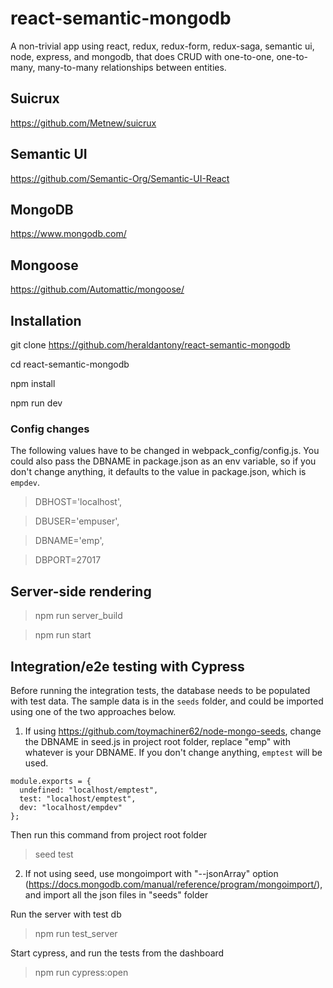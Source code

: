# react-semantic-mongodb
A non-trivial app using react, redux, redux-form, redux-saga, semantic ui, node, express, and mongodb, that does CRUD with one-to-one, one-to-many, many-to-many relationships between entities.

## Suicrux
https://github.com/Metnew/suicrux

## Semantic UI
https://github.com/Semantic-Org/Semantic-UI-React

## MongoDB
https://www.mongodb.com/

## Mongoose
https://github.com/Automattic/mongoose/


## Installation
git clone https://github.com/heraldantony/react-semantic-mongodb

cd react-semantic-mongodb

npm install

npm run dev


### Config changes
The following values have to be changed in webpack_config/config.js. You could also pass the DBNAME in package.json as an env variable, so if you don't change anything, it defaults to the value in package.json, which is `empdev`.

 > DBHOST='localhost',
 
 > DBUSER='empuser',
 
 > DBNAME='emp',
 
 > DBPORT=27017
 

## Server-side rendering
> npm run server_build

> npm run start

## Integration/e2e testing with Cypress
Before running the integration tests, the database needs to be populated with test data. The sample data is in the `seeds` folder, and could be imported using one of the two approaches below.
1. If using https://github.com/toymachiner62/node-mongo-seeds, change the DBNAME in seed.js in project root folder, replace "emp" with whatever is your DBNAME. If you don't change anything, `emptest` will be used.
```
module.exports = {
  undefined: "localhost/emptest",
  test: "localhost/emptest",
  dev: "localhost/empdev"
};
```
Then run this command from project root folder
> seed test


2. If not using seed, use mongoimport with "--jsonArray" option (https://docs.mongodb.com/manual/reference/program/mongoimport/), and import all the json files in "seeds" folder

Run the server with test db

> npm run test_server

Start cypress, and run the tests from the dashboard

> npm run cypress:open

